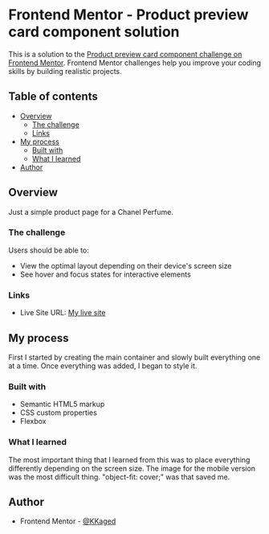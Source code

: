 # Frontend Mentor - Product preview card component solution

This is a solution to the [Product preview card component challenge on Frontend Mentor](https://www.frontendmentor.io/challenges/product-preview-card-component-GO7UmttRfa). Frontend Mentor challenges help you improve your coding skills by building realistic projects.

## Table of contents

- [Overview](#overview)
  - [The challenge](#the-challenge)
  - [Links](#links)
- [My process](#my-process)
  - [Built with](#built-with)
  - [What I learned](#what-i-learned)
- [Author](#author)

## Overview

Just a simple product page for a Chanel Perfume.

### The challenge

Users should be able to:

- View the optimal layout depending on their device's screen size
- See hover and focus states for interactive elements

### Links

- Live Site URL: [My live site](https://kkaged.github.io/product-review-component/)

## My process

First I started by creating the main container and slowly built everything one at a time. Once everything was added, I began to style it.

### Built with

- Semantic HTML5 markup
- CSS custom properties
- Flexbox

### What I learned

The most important thing that I learned from this was to place everything differently depending on the screen size. The image for the mobile version was the most difficult thing. "object-fit: cover;" was that saved me.

## Author

- Frontend Mentor - [@KKaged](https://www.frontendmentor.io/profile/KKaged)
